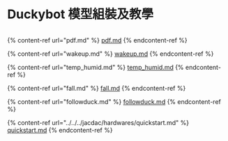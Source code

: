 # Duckybot 模型組裝及教學

<figure><img src="https://learn.kittenbot.cc/assets/images/1693216719568-850d4abc-c0c7-43bf-ae9c-cd62de0a7773-d061528357585401bb88536a4470ef97.jpeg" alt=""><figcaption></figcaption></figure>

{% content-ref url="pdf.md" %}
[pdf.md](pdf.md)
{% endcontent-ref %}

{% content-ref url="wakeup.md" %}
[wakeup.md](wakeup.md)
{% endcontent-ref %}

{% content-ref url="temp_humid.md" %}
[temp\_humid.md](temp\_humid.md)
{% endcontent-ref %}

{% content-ref url="fall.md" %}
[fall.md](fall.md)
{% endcontent-ref %}

{% content-ref url="followduck.md" %}
[followduck.md](followduck.md)
{% endcontent-ref %}

{% content-ref url="../../../jacdac/hardwares/quickstart.md" %}
[quickstart.md](../../../jacdac/hardwares/quickstart.md)
{% endcontent-ref %}
